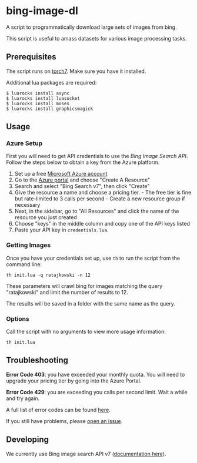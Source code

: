 # bing-image-dl

A script to programmatically download  large sets of images from bing.

This script is useful to amass datasets for various image processing tasks.


## Prerequisites

The script runs on [torch7](http://torch.ch/). Make sure you have it installed.

Additional lua packages are required:

    $ luarocks install async
    $ luarocks install luasocket
    $ luarocks install moses
    $ luarocks install graphicsmagick


## Usage

### Azure Setup

First you will need to get API credentials to use the _Bing Image Search API_.
Follow the steps below to obtain a key from the Azure platform.

  1. Set up a free [Microsoft Azure account](https://azure.microsoft.com/en-us/free/)
  2. Go to the [Azure portal](https://portal.azure.com/) and choose "Create A Resource"
  3. Search and select "Bing Search v7", then click "Create"
  4. Give the resource a name and choose a pricing tier.
    - The free tier is fine but rate-limited to 3 calls per second
    - Create a new resource group if necessary
  5. Next, in the sidebar, go to "All Resources" and click the name
     of the resource you just created
  6. Choose "keys" in the middle column and copy one of the API keys listed
  7. Paste your API key in `credentials.lua`.

### Getting Images

Once you have your credentials set up, use `th` to run the script
from the command line:

    th init.lua -q ratajkowski -n 12

These parameters will crawl bing for images matching the query "ratajkowski" and
limit the number of results to 12.

The results will be saved in a folder with the same name as the query.

### Options

Call the script with no arguments to view more usage information:

    th init.lua

## Troubleshooting

**Error Code 403**: you have exceeded your monthly quota. You will need
to upgrade your pricing tier by going into the Azure Portal.

**Error Code 429**: you are exceeding you calls per second limit.
Wait a while and try again.

A full list of error codes can be found [here](https://docs.microsoft.com/en-us/rest/api/cognitiveservices/bing-images-api-v7-reference#error-codes).

If you still have problems, please [open an issue](https://github.com/discretenewyork/bing-image-dl/issues/new).


## Developing

We currently use Bing image search API v7
([documentation here](https://docs.microsoft.com/en-us/rest/api/cognitiveservices/bing-images-api-v7-reference)).
